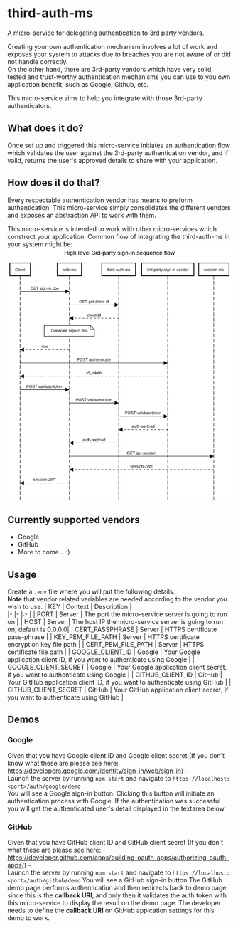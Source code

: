 # third-auth-ms
A micro-service for delegating authentication to 3rd party vendors.  

Creating your own authentication mechanism involves a lot of work and exposes your system to attacks due to breaches you are not aware of or did not handle correctly.  
On the other hand, there are 3rd-party vendors which have very solid, tested and trust-worthy authentication mechanisms you can use to you own application benefit, such as Google, Github, etc.

This micro-service aims to help you integrate with those 3rd-party authenticators.

## What does it do?
Once set up and triggered this micro-service initiates an authentication flow which validates the user against the 3rd-party authentication vendor, and if valid, returns the user's approved details to share with your application.

## How does it do that?
Every respectable authentication vendor has means to preform authentication. This micro-service simply consolidates the different vendors and exposes an abstraction API to work with them. 

This micro-service is intended to work with other micro-services which construct your application.
Common flow of integrating the third-auth-ms in your system might be:
![Common flow of integrating the third-auth-ms in your system](./assets/sequence-diagram-1.png)

## Currently supported vendors
* Google
* GitHub
* More to come... :)

## Usage
Create a `.env` file where you will put the following details.  
**Note** that vendor related variables are needed according to the vendor you wish to use.
| KEY                 | Context  | Description   |  
|-                      |- |:-             |
| PORT                  | Server | The port the micro-service server is going to run on |
| HOST                  | Server | The host IP the micro-service server is going to run on, default is 0.0.0.0|
| CERT_PASSPHRASE       | Server | HTTPS certificate pass-phrase              |
| KEY_PEM_FILE_PATH     | Server | HTTPS certificate encryption key file path             |
| CERT_PEM_FILE_PATH    | Server | HTTPS certificate file path             |
| GOOGLE_CLIENT_ID      | Google | Your Google application client ID, if you want to authenticate using Google |
| GOOGLE_CLIENT_SECRET  | Google | Your Google application client secret, if you want to authenticate using Google |
| GITHUB_CLIENT_ID  | GitHub | Your GitHub application client ID, if you want to authenticate using GitHub |
| GITHUB_CLIENT_SECRET  | GitHub | Your GitHub application client secret, if you want to authenticate using GitHub |


## Demos
### Google
Given that you have Google client ID and Google client secret
(If you don't know what these are please see here: https://developers.google.com/identity/sign-in/web/sign-in) -  
Launch the server by running `npm start` and navigate to `https://localhost:<port>/auth/google/demo`  
You will see a Google sign-in button. Clicking this button will initiate an authentication process with Google. If the authentication was successful you will get the authenticated user's detail displayed in the textarea below.

### GitHub
Given that you have GitHub client ID and GitHub client secret
(If you don't what these are please see here: https://developer.github.com/apps/building-oauth-apps/authorizing-oauth-apps/) -  
Launch the server by running `npm start` and navigate to `https://localhost:<port>/auth/github/demo` 
You will see a GitHub sign-in button
The GitHub demo page performs authentication and then redirects back to demo page since this is the **callback URI**, and only then it validates the auth token with this micro-service to  display the result on the demo page.
The developer needs to define the **callback URI** on GitHub applcation settings for this demo to work.
